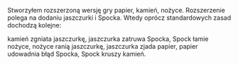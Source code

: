 Stworzyłem rozszerzoną wersję gry papier, kamień, nożyce. Rozszerzenie polega na dodaniu jaszczurki i Spocka. Wtedy oprócz standardowych zasad dochodzą kolejne:

kamień zgniata jaszczurkę,
jaszczurka zatruwa Spocka,
Spock łamie nożyce,
nożyce ranią jaszczurkę,
jaszczurka zjada papier,
papier udowadnia błąd Spocka,
Spock kruszy kamień.
